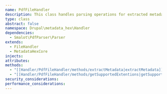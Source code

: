 ```yaml
---
name: PdfFileHandler
description: This class handles parsing operations for extracted metadata. It is responsible for validating field mappings, extracting and cleaning data, and ensuring compatibility with Drupal field structures.
type: class
abstract: false
namespace: Drupal\metadata_hex\Handler
dependencies:
  - Smalot\PdfParser\Parser
extends:
  - FileHandler
  - MetadataHexCore
injects: 
attributes: 
methods:
  - "[[Handler/PdfFileHandler/methods/extractMetadata|extractMetadata]]"
  - "[[Handler/PdfFileHandler/methods/getSupportedExtentions|getSupportedExtentions]]"
security_considerations: 
performance_considerations: 
---
```



